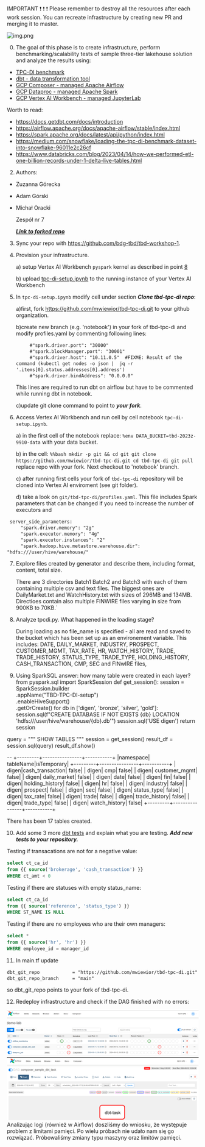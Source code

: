 IMPORTANT ❗ ❗ ❗ Please remember to destroy all the resources after each work session. You can recreate infrastructure by creating new PR and merging it to master.

![img.png](doc/figures/destroy.png)

0. The goal of this phase is to create infrastructure, perform benchmarking/scalability tests of sample three-tier lakehouse solution and analyze the results using:
* [TPC-DI benchmark](https://www.tpc.org/tpcdi/)
* [dbt - data transformation tool](https://www.getdbt.com/)
* [GCP Composer - managed Apache Airflow](https://cloud.google.com/composer?hl=pl)
* [GCP Dataproc - managed Apache Spark](https://spark.apache.org/)
* [GCP Vertex AI Workbench - managed JupyterLab](https://cloud.google.com/vertex-ai-notebooks?hl=pl)

Worth to read:
* https://docs.getdbt.com/docs/introduction
* https://airflow.apache.org/docs/apache-airflow/stable/index.html
* https://spark.apache.org/docs/latest/api/python/index.html
* https://medium.com/snowflake/loading-the-tpc-di-benchmark-dataset-into-snowflake-96011e2c26cf
* https://www.databricks.com/blog/2023/04/14/how-we-performed-etl-one-billion-records-under-1-delta-live-tables.html

2. Authors:

* Zuzanna Górecka
* Adam Górski
* Michał Oracki

   Zespół nr 7

   [***Link to forked repo***](https://github.com/a-s-gorski/tbd-workshop-1)

3. Sync your repo with https://github.com/bdg-tbd/tbd-workshop-1.

4. Provision your infrastructure.

    a) setup Vertex AI Workbench `pyspark` kernel as described in point [8](https://github.com/bdg-tbd/tbd-workshop-1/tree/v1.0.32#project-setup) 

    b) upload [tpc-di-setup.ipynb](https://github.com/bdg-tbd/tbd-workshop-1/blob/v1.0.36/notebooks/tpc-di-setup.ipynb) to 
the running instance of your Vertex AI Workbench

5. In `tpc-di-setup.ipynb` modify cell under section ***Clone tbd-tpc-di repo***:

   a)first, fork https://github.com/mwiewior/tbd-tpc-di.git to your github organization.

   b)create new branch (e.g. 'notebook') in your fork of tbd-tpc-di and modify profiles.yaml by commenting following lines:
   ```  
        #"spark.driver.port": "30000"
        #"spark.blockManager.port": "30001"
        #"spark.driver.host": "10.11.0.5"  #FIXME: Result of the command (kubectl get nodes -o json |  jq -r '.items[0].status.addresses[0].address')
        #"spark.driver.bindAddress": "0.0.0.0"
   ```
   This lines are required to run dbt on airflow but have to be commented while running dbt in notebook.

   c)update git clone command to point to ***your fork***.

 


6. Access Vertex AI Workbench and run cell by cell notebook `tpc-di-setup.ipynb`.

    a) in the first cell of the notebook replace: `%env DATA_BUCKET=tbd-2023z-9910-data` with your data bucket.


   b) in the cell:
         ```%%bash
         mkdir -p git && cd git
         git clone https://github.com/mwiewior/tbd-tpc-di.git
         cd tbd-tpc-di
         git pull
         ```
      replace repo with your fork. Next checkout to 'notebook' branch.
   
    c) after running first cells your fork of `tbd-tpc-di` repository will be cloned into Vertex AI  enviroment (see git folder).

    d) take a look on `git/tbd-tpc-di/profiles.yaml`. This file includes Spark parameters that can be changed if you need to increase the number of executors and
  ```
   server_side_parameters:
       "spark.driver.memory": "2g"
       "spark.executor.memory": "4g"
       "spark.executor.instances": "2"
       "spark.hadoop.hive.metastore.warehouse.dir": "hdfs:///user/hive/warehouse/"
  ```


7. Explore files created by generator and describe them, including format, content, total size.

   There are 3 directories Batch1 Batch2 and Batch3 with each of them containing multiple csv and text files.
   The biggest ones are DailyMarket.txt and WatchHistory.txt with sizes of 296MB and 134MB. Directioes contain also multiple FINWIRE files varying in size
   from 900KB to 70KB.`

8. Analyze tpcdi.py. What happened in the loading stage?

   During loading as no file_name is specified - all are read and saved to the bucket which has been set up
   as an environement variable. This includes: DATE, DAILY_MARKET, INDUSTRY, PROSPECT, CUSTOMER_MGMT, 
   TAX_RATE, HR, WATCH_HISTORY, TRADE, TRADE_HISTORY, STATUS_TYPE, TRADE_TYPE, HOLDING_HISTORY,
   CASH_TRANSACTION, CMP, SEC and FINwIRE files,


9. Using SparkSQL answer: how many table were created in each layer?
from pyspark.sql import SparkSession
def get_session():
    session = SparkSession.builder \
        .appName("TBD-TPC-DI-setup") \
        .enableHiveSupport() \
        .getOrCreate()
    for db in ['digen', 'bronze', 'silver', 'gold']:
        session.sql(f"CREATE DATABASE IF NOT EXISTS {db} LOCATION 'hdfs:///user/hive/warehouse/{db}.db'")
    session.sql('USE digen')
    return session

query = """
SHOW TABLES
"""
session = get_session()
result_df = session.sql(query)
result_df.show()

--
+---------+----------------+-----------+
|namespace|       tableName|isTemporary|
+---------+----------------+-----------+
|    digen|cash_transaction|      false|
|    digen|             cmp|      false|
|    digen|   customer_mgmt|      false|
|    digen|    daily_market|      false|
|    digen|            date|      false|
|    digen|             fin|      false|
|    digen| holding_history|      false|
|    digen|              hr|      false|
|    digen|        industry|      false|
|    digen|        prospect|      false|
|    digen|             sec|      false|
|    digen|     status_type|      false|
|    digen|        tax_rate|      false|
|    digen|           trade|      false|
|    digen|   trade_history|      false|
|    digen|      trade_type|      false|
|    digen|   watch_history|      false|
+---------+----------------+-----------+

There has been 17 tables created.

   
10. Add some 3 more [dbt tests](https://docs.getdbt.com/docs/build/tests) and explain what you are testing. ***Add new tests to your repository.***

   Testing if transacations are not for a negative value:
   ```sql
   select ct_ca_id
   from {{ source('brokerage', 'cash_transaction') }}
   WHERE ct_amt < 0

   ```
   Testing if there are statuses with empty status_name:
   ```sql
   select ct_ca_id
   from {{ source('reference', 'status_type') }}
   WHERE ST_NAME IS NULL
   ```
   Testing if there are no employees who are their own managers:
   ```sql
   select *
   from {{ source('hr', 'hr') }}
   WHERE employee_id = manager_id
   ```




11. In main.tf update
   ```
   dbt_git_repo            = "https://github.com/mwiewior/tbd-tpc-di.git"
   dbt_git_repo_branch     = "main"
   ```
   so dbt_git_repo points to your fork of tbd-tpc-di. 

12. Redeploy infrastructure and check if the DAG finished with no errors:

![2a_12_1.png](doc/figures/2a_12_1.png)
![2a_12_2.png](doc/figures/2a_12_2.png)
Analizując logi (również w Airflow) doszliśmy do wniosku, że występuje problem z limitami pamięci. Po wielu próbach nie udało nam się go rozwiązać. Próbowaliśmy zmiany typu maszyny oraz limitów pamięci.